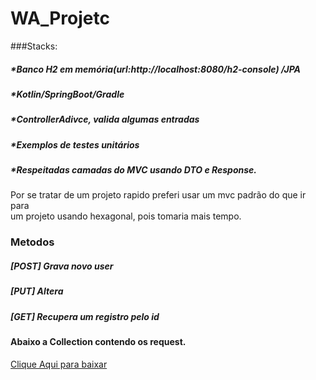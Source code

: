 # WA_Projetc

###Stacks:
##### *Banco H2 em memória(url:http://localhost:8080/h2-console)  /JPA
##### *Kotlin/SpringBoot/Gradle
##### *ControllerAdivce, valida algumas entradas
##### *Exemplos de testes unitários
##### *Respeitadas camadas do MVC usando DTO e Response.
Por se tratar de um projeto rapido preferi usar um mvc padrão do que ir para </br>
um projeto usando hexagonal, pois tomaria mais tempo.

### Metodos
##### [POST]  Grava novo user
##### [PUT]  Altera
##### [GET]  Recupera um registro pelo id
#### Abaixo a Collection contendo os request.
<a href="waProject.postman_collection.json">Clique Aqui para baixar</a> </br>

